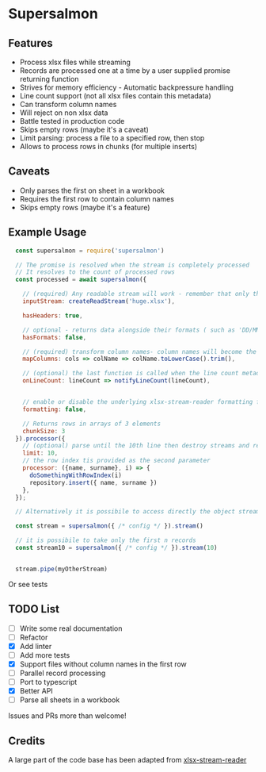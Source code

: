 # Supersalmon

## Features
* Process xlsx files while streaming
* Records are processed one at a time by a user supplied promise returning function
* Strives for memory efficiency - Automatic backpressure handling
* Line count support (not all xlsx files contain this metadata)
* Can transform column names
* Will reject on non xlsx data
* Battle tested in production code
* Skips empty rows (maybe it's a caveat)
* Limit parsing: process a file to a specified row, then stop
* Allows to process rows in chunks (for multiple inserts)

## Caveats
* Only parses the first on sheet in a workbook
* Requires the first row to contain column names
* Skips empty rows (maybe it's a feature)

## Example Usage

```javascript
  const supersalmon = require('supersalmon')

  // The promise is resolved when the stream is completely processed
  // It resolves to the count of processed rows
  const processed = await supersalmon({

    // (required) Any readable stream will work - remember that only the first sheet will be parsed
    inputStream: createReadStream('huge.xlsx'),

    hasHeaders: true,

    // optional - returns data alongside their formats ( such as 'DD/MM/YYYY' for dates) - see tests
    hasFormats: false,

    // (required) transform column names- column names will become the key names of the processed objects
    mapColumns: cols => colName => colName.toLowerCase().trim(),

    // (optional) the last function is called when the line count metadata is encountered in the stream
    onLineCount: lineCount => notifyLineCount(lineCount),


    // enable or disable the underlying xlsx-stream-reader formatting feature
    formatting: false,

    // Returns rows in arrays of 3 elements
    chunkSize: 3
  }).processor({
    // (optional) parse until the 10th line then destroy streams and return
    limit: 10,
    // the row index tis provided as the second parameter
    processor: ({name, surname}, i) => {
      doSomethingWithRowIndex(i)
      repository.insert({ name, surname })
    },
  });

  // Alternatively it is possibile to access directly the object stream

  const stream = supersalmon({ /* config */ }).stream()

  // it is possibile to take only the first n records
  const stream10 = supersalmon({ /* config */ }).stream(10)


  stream.pipe(myOtherStream)
```

Or see tests

## TODO List
- [ ] Write some real documentation
- [ ] Refactor
- [x] Add linter
- [ ] Add more tests
- [x] Support files without column names in the first row
- [ ] Parallel record processing
- [ ] Port to typescript
- [x] Better API
- [ ] Parse all sheets in a workbook

Issues and PRs more than welcome!


## Credits
A large part of the code base has been adapted from [xlsx-stream-reader](https://www.npmjs.com/package/xlsx-stream-reader)